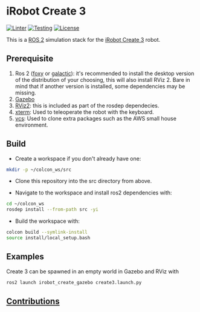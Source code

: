 # iRobot Create 3

[![Linter](https://github.com/iRobotSTEM/create3_sim/actions/workflows/lint.yml/badge.svg)](https://github.com/iRobotSTEM/create3_sim/actions/workflows/lint.yml) [![Testing](https://github.com/iRobotSTEM/create3_sim/actions/workflows/ci.yml/badge.svg)](https://github.com/iRobotSTEM/create3_sim/actions/workflows/ci.yml) [![License](https://img.shields.io/github/license/iRobotSTEM/create3_sim)](https://github.com/iRobotSTEM/create3_sim/blob/master/LICENSE)

This is a [ROS 2](https://docs.ros.org/en/foxy/index.html) simulation stack for the [iRobot Create 3]() robot.

## Prerequisite

1. Ros 2 ([foxy](https://docs.ros.org/en/foxy/Installation/Ubuntu-Install-Debians.html) or [galactic](https://docs.ros.org/en/galactic/Installation/Ubuntu-Install-Debians.html)): it's recommended to install the desktop version of the distribution of your choosing, this will also install RViz 2. Bare in mind that if another version is installed, some dependencies may be missing.
2. [Gazebo](http://gazebosim.org/tutorials?tut=install_ubuntu)
3. [RViz2](https://github.com/ros2/rviz): this is included as part of the rosdep dependecies.
4. [xterm](https://manpages.ubuntu.com/manpages/xenial/man1/xterm.1.html): Used to teleoperate the robot with the keyboard.
5. [vcs](https://github.com/dirk-thomas/vcstool): Used to clone extra packages such as the AWS small house environment.

## Build

- Create a workspace if you don't already have one:

```bash
mkdir -p ~/colcon_ws/src
```

- Clone this repository into the src directory from above.

- Navigate to the workspace and install ros2 dependencies with:

```bash
cd ~/colcon_ws
rosdep install --from-path src -yi
```

- Build the workspace with:

```bash
colcon build --symlink-install
source install/local_setup.bash
```

## Examples

Create 3 can be spawned in an empty world in Gazebo and RViz with

```bash
ros2 launch irobot_create_gazebo create3.launch.py
```

## [Contributions](CONTRIBUTING.md)